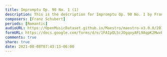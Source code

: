 ```yaml
---
title: Impromptu Op. 90 No. 1 (1)
description: This is the description for Impromptu Op. 90 No. 1 by Franz Schubert
composers: [Franz Schubert]
periods: [Romantic]
audioURL: https://OpenMusicDataset.github.io/Maestro/maestro-v3.0.0/2018/MIDI-Unprocessed_Recital9-11_MID--AUDIO_11_R1_2018_wav--1.midi
formURL: https://docs.google.com/forms/d/e/1FAIpQLScJOgqoyAFL9AqpK2MwvE4mGP5W-qnFxO8wOv58pM6tFI8rBA/viewform
comments: true
share: true
date: 2021-08-08T07:43:13-06:00
---
```

